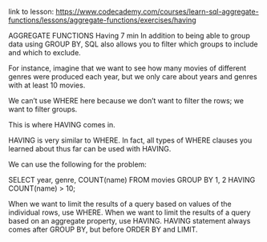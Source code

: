 link to lesson:
https://www.codecademy.com/courses/learn-sql-aggregate-functions/lessons/aggregate-functions/exercises/having


AGGREGATE FUNCTIONS
Having
7 min
In addition to being able to group data using GROUP BY, SQL also allows you to filter which groups to include and which to exclude.

For instance, imagine that we want to see how many movies of different genres were produced each year, but we only care about years and genres with at least 10 movies.

We can’t use WHERE here because we don’t want to filter the rows; we want to filter groups.

This is where HAVING comes in.

HAVING is very similar to WHERE. In fact, all types of WHERE clauses you learned about thus far can be used with HAVING.

We can use the following for the problem:

SELECT year,
   genre,
   COUNT(name)
FROM movies
GROUP BY 1, 2
HAVING COUNT(name) > 10;

When we want to limit the results of a query based on values of the individual rows, use WHERE.
When we want to limit the results of a query based on an aggregate property, use HAVING.
HAVING statement always comes after GROUP BY, but before ORDER BY and LIMIT.
